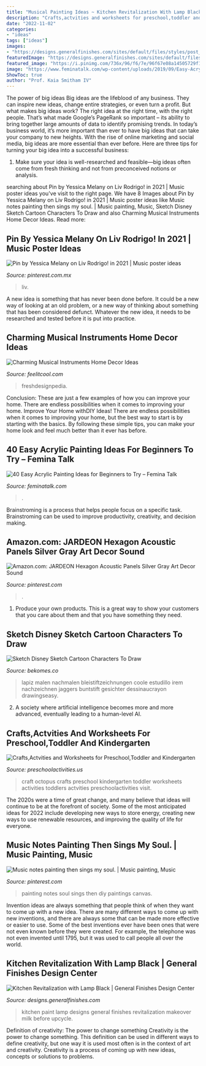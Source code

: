 ```yaml
---
title: "Musical Painting Ideas ~ Kitchen Revitalization With Lamp Black"
description: "Crafts,actvities and worksheets for preschool,toddler and kindergarten"
date: "2022-11-02"
categories:
- "ideas"
tags: ["ideas"]
images:
- "https://designs.generalfinishes.com/sites/default/files/styles/post_main_image/public/post-images/scd-black-kitchen-bath-upcycle-mikayla-20170128-at-home-with-the-ellingtons-kitchen-lamp-black-milk-paint-01-general-finishes.png?itok=URP2RAUD"
featuredImage: "https://designs.generalfinishes.com/sites/default/files/styles/post_main_image/public/post-images/scd-black-kitchen-bath-upcycle-mikayla-20170128-at-home-with-the-ellingtons-kitchen-lamp-black-milk-paint-01-general-finishes.png?itok=URP2RAUD"
featured_image: "https://i.pinimg.com/736x/96/f6/7e/96f67e08a14505729f1ef3408ff6d901.jpg"
image: "https://www.feminatalk.com/wp-content/uploads/2019/09/Easy-Acrylic-Painting-Ideas-for-Beginners00005.jpg"
ShowToc: true
author: "Prof. Kaia Smitham IV"
---
```



The power of big ideas
Big ideas are the lifeblood of any business. They can inspire new ideas, change entire strategies, or even turn a profit. But what makes big ideas work? The right idea at the right time, with the right people. That’s what made Google’s PageRank so important – its ability to bring together large amounts of data to identify promising trends.
In today’s business world, it’s more important than ever to have big ideas that can take your company to new heights. With the rise of online marketing and social media, big ideas are more essential than ever before. Here are three tips for turning your big idea into a successful business:

1) Make sure your idea is well-researched and feasible—big ideas often come from fresh thinking and not from preconceived notions or analysis.

	

		
searching about Pin by Yessica Melany on Liv Rodrigo! in 2021 | Music poster ideas you've visit to the right page. We have 8 Images about Pin by Yessica Melany on Liv Rodrigo! in 2021 | Music poster ideas like Music notes painting then sings my soul. | Music painting, Music, Sketch Disney Sketch Cartoon Characters To Draw and also Charming Musical Instruments Home Decor Ideas. Read more:
		
    
## Pin By Yessica Melany On Liv Rodrigo! In 2021 | Music Poster Ideas

<img loading=lazy src="https://i.pinimg.com/736x/45/a4/bb/45a4bb22923c2b8416f95fe7e3bda5b9.jpg" onerror="this.onerror=null;this.src='https://tse2.mm.bing.net/th?id=OIP.C1sNQWRXeAYDokMctK7WfQHaNJ&amp;pid=15.1';" alt="Pin by Yessica Melany on Liv Rodrigo! in 2021 | Music poster ideas">

_Source: pinterest.com.mx_

>liv. 

	

A new idea is something that has never been done before. It could be a new way of looking at an old problem, or a new way of thinking about something that has been considered defunct. Whatever the new idea, it needs to be researched and tested before it is put into practice.

    
## Charming Musical Instruments Home Decor Ideas

<img loading=lazy src="https://feelitcool.com/wp-content/uploads/2016/08/musical-instruments-decor-ideas14.jpg" onerror="this.onerror=null;this.src='https://tse3.mm.bing.net/th?id=OIP.43o3jDeSi0L42YxxJc-cowHaNd&amp;pid=15.1';" alt="Charming Musical Instruments Home Decor Ideas">

_Source: feelitcool.com_

>freshdesignpedia. 

	

Conclusion: These are just a few examples of how you can improve your home. There are endless possibilities when it comes to improving your home.
Improve Your Home withDIY Ideas!
There are endless possibilities when it comes to improving your home, but the best way to start is by starting with the basics. By following these simple tips, you can make your home look and feel much better than it ever has before.

    
## 40 Easy Acrylic Painting Ideas For Beginners To Try – Femina Talk

<img loading=lazy src="https://www.feminatalk.com/wp-content/uploads/2019/09/Easy-Acrylic-Painting-Ideas-for-Beginners00005.jpg" onerror="this.onerror=null;this.src='https://tse1.mm.bing.net/th?id=OIP.S97UhzF-WdNmjuFfgfXgNQHaMJ&amp;pid=15.1';" alt="40 Easy Acrylic Painting Ideas for Beginners to Try – Femina Talk">

_Source: feminatalk.com_

>. 

	

Brainstroming is a process that helps people focus on a specific task. Brainstroming can be used to improve productivity, creativity, and decision making.

    
## Amazon.com: JARDEON Hexagon Acoustic Panels Silver Gray Art Decor Sound

<img loading=lazy src="https://i.pinimg.com/736x/96/f6/7e/96f67e08a14505729f1ef3408ff6d901.jpg" onerror="this.onerror=null;this.src='https://tse2.mm.bing.net/th?id=OIP.ii2P2toHctPYJdANvEW6owHaFo&amp;pid=15.1';" alt="Amazon.com: JARDEON Hexagon Acoustic Panels Silver Gray Art Decor Sound">

_Source: pinterest.com_

>. 

	

1. Produce your own products. This is a great way to show your customers that you care about them and that you have something they need.

    
## Sketch Disney Sketch Cartoon Characters To Draw

<img loading=lazy src="https://i.pinimg.com/736x/62/61/39/626139877215228b81d791f314c93719.jpg" onerror="this.onerror=null;this.src='https://tse1.mm.bing.net/th?id=OIP.WCDn9Gus-PIIDFTQll8q-QHaNK&amp;pid=15.1';" alt="Sketch Disney Sketch Cartoon Characters To Draw">

_Source: bekomes.co_

>lapiz malen nachmalen bleistiftzeichnungen coole estudillo irem nachzeichnen jaggers buntstift gesichter dessinaucrayon drawingseasy. 

	

2. A society where artificial intelligence becomes more and more advanced, eventually leading to a human-level AI. 

    
## Crafts,Actvities And Worksheets For Preschool,Toddler And Kindergarten

<img loading=lazy src="http://www.preschoolactivities.us/wp-content/uploads/2016/09/octopus-craft.jpg" onerror="this.onerror=null;this.src='https://tse4.mm.bing.net/th?id=OIP.fHuMb2W2xNb6LnFUpxoIYwHaJ4&amp;pid=15.1';" alt="Crafts,Actvities and Worksheets for Preschool,Toddler and Kindergarten">

_Source: preschoolactivities.us_

>craft octopus crafts preschool kindergarten toddler worksheets activities toddlers actvities preschoolactivities visit. 

	

The 2020s were a time of great change, and many believe that ideas will continue to be at the forefront of society. Some of the most anticipated ideas for 2022 include developing new ways to store energy, creating new ways to use renewable resources, and improving the quality of life for everyone.

    
## Music Notes Painting Then Sings My Soul. | Music Painting, Music

<img loading=lazy src="https://i.pinimg.com/736x/d7/78/f1/d778f11f0c88aafdeeb497538ab162f2--music-notes-canvas-paintings.jpg" onerror="this.onerror=null;this.src='https://tse3.mm.bing.net/th?id=OIP.c6qO4FIX2fLX5tE_dLScWADhEs&amp;pid=15.1';" alt="Music notes painting then sings my soul. | Music painting, Music">

_Source: pinterest.com_

>painting notes soul sings then diy paintings canvas. 

	

Invention ideas are always something that people think of when they want to come up with a new idea. There are many different ways to come up with new inventions, and there are always some that can be made more effective or easier to use. Some of the best inventions ever have been ones that were not even known before they were created. For example, the telephone was not even invented until 1795, but it was used to call people all over the world.

    
## Kitchen Revitalization With Lamp Black | General Finishes Design Center

<img loading=lazy src="https://designs.generalfinishes.com/sites/default/files/styles/post_main_image/public/post-images/scd-black-kitchen-bath-upcycle-mikayla-20170128-at-home-with-the-ellingtons-kitchen-lamp-black-milk-paint-01-general-finishes.png?itok=URP2RAUD" onerror="this.onerror=null;this.src='https://tse2.mm.bing.net/th?id=OIP.lfZz2-ZKPuHUZteYm52q4wHaJ5&amp;pid=15.1';" alt="Kitchen Revitalization with Lamp Black | General Finishes Design Center">

_Source: designs.generalfinishes.com_

>kitchen paint lamp designs general finishes revitalization makeover milk before upcycle. 

	

Definition of creativity: The power to change something
Creativity is the power to change something. This definition can be used in different ways to define creativity, but one way it is used most often is in the context of art and creativity. Creativity is a process of coming up with new ideas, concepts or solutions to problems.

